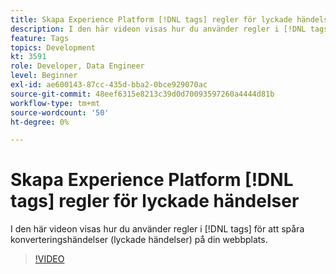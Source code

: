 ```yaml
---
title: Skapa Experience Platform [!DNL tags] regler för lyckade händelser
description: I den här videon visas hur du använder regler i [!DNL tags] för att spåra konverteringshändelser (lyckade händelser) på din webbplats.
feature: Tags
topics: Development
kt: 3591
role: Developer, Data Engineer
level: Beginner
exl-id: ae600143-87cc-435d-bba2-0bce929070ac
source-git-commit: 48eef6315e8213c39d0d70093597260a4444d81b
workflow-type: tm+mt
source-wordcount: '50'
ht-degree: 0%

---
```


# Skapa Experience Platform [!DNL tags] regler för lyckade händelser

I den här videon visas hur du använder regler i [!DNL tags] för att spåra konverteringshändelser (lyckade händelser) på din webbplats.

>[!VIDEO](https://video.tv.adobe.com/v/28778/?quality=12&learn=on)
